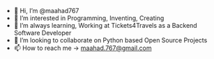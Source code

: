 - 👋 Hi, I’m @maahad767
- 👀 I’m interested in Programming, Inventing, Creating
- 🌱 I’m always learning, Working at Tickets4Travels as a Backend Software Developer
- 💞️ I’m looking to collaborate on Python based Open Source Projects
- 📫 How to reach me -> maahad.767@gmail.com

<!---
maahad767/maahad767 is a ✨ special ✨ repository because its `README.md` (this file) appears on your GitHub profile.
You can click the Preview link to take a look at your changes.
--->
